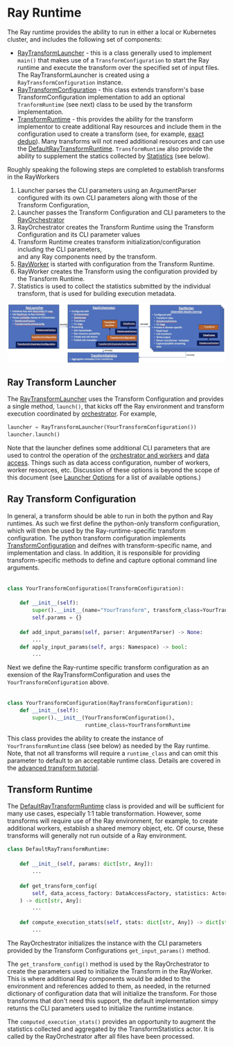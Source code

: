 # Ray Runtime 
The Ray runtime provides the ability to run in either a local or Kubernetes cluster,
and includes the following set of components:

* [RayTransformLauncher](../ray/src/data_processing_ray/runtime/ray/transform_launcher.py) - this is a 
class generally used to implement `main()` that makes use of a `TransformConfiguration` to 
start the Ray runtime and execute the transform over the specified set of input files.
The RayTransformLauncher is created using a `RayTransformConfiguration` instance.
* [RayTransformConfiguration](../ray/src/data_processing_ray/runtime/ray/runtime_configuration.py) - this 
class extends transform's base TransformConfiguration implementation to add an optional 
`TranformRuntime` (see next) class to be used by the transform implementation.
* [TransformRuntime](../ray/src/data_processing_ray/runtime/ray/transform_runtime.py) - 
this provides the ability for the transform implementor to create additional Ray resources 
and include them in the configuration used to create a transform
(see, for example, [exact dedup](../../transforms/universal/ededup/ray/src/ededup_transform.py)).
Many transforms will not need additional resources and can use
the [DefaultRayTransformRuntime](../ray/src/data_processing_ray/runtime/ray/transform_runtime.py).
`TransformRuntime` also provide the ability to supplement the statics collected by
[Statistics](../ray/src/data_processing_ray/runtime/ray/transform_statistics.py) (see below).

Roughly speaking the following steps are completed to establish transforms in the RayWorkers

1. Launcher parses the CLI parameters using an ArgumentParser configured with its own CLI parameters 
along with those of the Transform Configuration, 
2. Launcher passes the Transform Configuration and CLI parameters to the [RayOrchestrator](../ray/src/data_processing_ray/runtime/ray/transform_orchestrator.py)
3. RayOrchestrator creates the Transform Runtime using the Transform Configuration and its CLI parameter values
4. Transform Runtime creates transform initialization/configuration including the CLI parameters,  
and any Ray components need by the transform.
5. [RayWorker](../ray/src/data_processing_ray/runtime/ray/transform_file_processor.py) is started with configuration from the Transform Runtime.
6. RayWorker creates the Transform using the configuration provided by the Transform Runtime.
7. Statistics is used to collect the statistics submitted by the individual transform, that 
is used for building execution metadata.

![Processing Architecture](processing-architecture.jpg)

## Ray Transform Launcher
The [RayTransformLauncher](../ray/src/data_processing_ray/runtime/ray/transform_launcher.py) uses the Transform Configuration
and provides a single method, `launch()`, that kicks off the Ray environment and transform execution coordinated 
by [orchestrator](../ray/src/data_processing_ray/runtime/ray/transform_orchestrator.py).
For example,
```python
launcher = RayTransformLauncher(YourTransformConfiguration())
launcher.launch()
```
Note that the launcher defines some additional CLI parameters that are used to control the operation of the 
[orchestrator and workers](../ray/src/data_processing_ray/runtime/ray/execution_configuration.py) and 
[data access](../ray/src/data_processing_ray/data_access/data_access_factory.py).  Things such as data access configuration,
number of workers, worker resources, etc.
Discussion of these options is beyond the scope of this document 
(see [Launcher Options](ray-launcher-options) for a list of available options.)

## Ray Transform Configuration
In general, a transform should be able to run in both the python and Ray runtimes.
As such we first define the python-only transform configuration, which will then
be used by the Ray-runtime-specific transform configuration. 
The python transform configuration implements  
[TransformConfiguration](../ray/src/data_processing_ray/runtime/runtime_configuration.py)
and deifnes with transform-specific name, and implementation 
and class. In addition, it is responsible for providing transform-specific
methods to define and capture optional command line arguments.
```python

class YourTransformConfiguration(TransformConfiguration):

    def __init__(self):
        super().__init__(name="YourTransform", transform_class=YourTransform)
        self.params = {}
        
    def add_input_params(self, parser: ArgumentParser) -> None:
        ...
    def apply_input_params(self, args: Namespace) -> bool:
        ...
```
Next we define the Ray-runtime specific transform configuration as an exension of
the RayTransformConfiguration and uses the `YourTransformConfiguration` above.
```python
    
class YourTransformConfiguration(RayTransformConfiguration):
    def __init__(self):
        super().__init__(YourTransformConfiguration(),
                         runtime_class=YourTransformRuntime
```
This class provides the ability to create the instance of `YourTransformRuntime` class (see below)
as needed by the Ray runtime.  Note, that not all transforms will require a `runtime_class`
and can omit this parameter to default to an acceptable runtime class.
Details are covered in the [advanced transform tutorial](advanced-transform-tutorial.md).

## Transform Runtime
The 
[DefaultRayTransformRuntime](../ray/src/data_processing_ray/runtime/ray/transform_runtime.py)
class is provided and will be 
sufficient for many use cases, especially 1:1 table transformation.
However, some transforms will require use of the Ray environment, for example,
to create additional workers, establish a shared memory object, etc.
Of course, these transforms will generally not run outside of a Ray environment. 

```python
class DefaultRayTransformRuntime:

    def __init__(self, params: dict[str, Any]):
        ...

    def get_transform_config(
        self, data_access_factory: DataAccessFactory, statistics: ActorHandle, files: list[str]
    ) -> dict[str, Any]:
        ...

    def compute_execution_stats(self, stats: dict[str, Any]) -> dict[str, Any]:
        ...
```

The RayOrchestrator initializes the instance with the CLI parameters provided by the Transform Configurations
`get_input_params()` method.

The `get_transform_config()` method is used by the RayOrchestrator to create the parameters
used to initialize the Transform in the RayWorker. 
This is where additional Ray components would be added to the environment 
and references added to them, as needed, in the returned dictionary of configuration data
that will initialize the transform.
For those transforms that don't need this support, the default implementation
simpy returns the CLI parameters used to initialize the runtime instance.

The `computed_execution_stats()` provides an opportunity to augment the statistics
collected and aggregated by the TransformStatistics actor. It is called by the RayOrchestrator
after all files have been processed.




